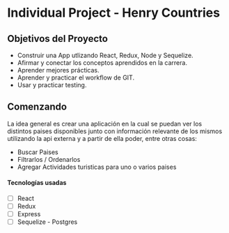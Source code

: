 # Individual Project - Henry Countries

## Objetivos del Proyecto

- Construir una App utlizando React, Redux, Node y Sequelize.
- Afirmar y conectar los conceptos aprendidos en la carrera.
- Aprender mejores prácticas.
- Aprender y practicar el workflow de GIT.
- Usar y practicar testing.


## Comenzando

La idea general es crear una aplicación en la cual se puedan ver los distintos paises disponibles junto con información relevante de los mismos utilizando la api externa y a partir de ella poder, entre otras cosas:

- Buscar Paises
- Filtrarlos / Ordenarlos
- Agregar Actividades turisticas para uno o varios paises

#### Tecnologías usadas

- [ ] React
- [ ] Redux
- [ ] Express
- [ ] Sequelize - Postgres
